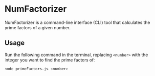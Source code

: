 # NumFactorizer

  NumFactorizer is a command-line interface (CLI) tool that calculates the prime factors of a given number.

## Usage

Run the following command in the terminal, replacing `<number>` with the integer you want to find the prime factors of:

```bash
node primeFactors.js <number>